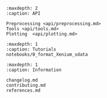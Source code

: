 ```{include} ../README.md

```

```{toctree}
:maxdepth: 2
:caption: API

Preprocessing <api/preprocessing.md>
Tools <api/tools.md>
Plotting  <api/plotting.md>

```
```{toctree}
:maxdepth: 1
:caption: Tutorials
notebooks/0_format_Xenium_sdata

```

```{toctree}
:maxdepth: 1
:caption: Information

changelog.md
contributing.md
references.md

```